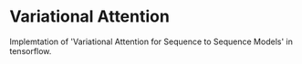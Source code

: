 # Variational Attention
Implemtation of 'Variational Attention for Sequence to Sequence Models' in tensorflow.
